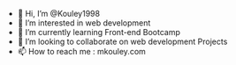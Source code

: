 - 👋 Hi, I’m @Kouley1998
- 👀 I’m interested in web development 
- 🌱 I’m currently learning Front-end Bootcamp 
- 💞️ I’m looking to collaborate on web development Projects
- 📫 How to reach me : mkouley.com

<!---
Kouley1998/Kouley1998 is a ✨ special ✨ repository because its `README.md` (this file) appears on your GitHub profile.
You can click the Preview link to take a look at your changes.
--->
